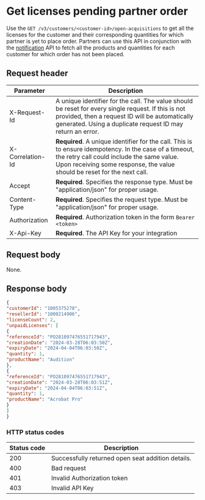 # Get licenses pending partner order

Use the `GET /v3/customers/<customer-id>/open-acquisitions` to get all the licenses for the customer and their corresponding quantities for which partner is yet to place order. Partners can use this API in conjunction with the [notification](../notification_management/get_details.md) API to fetch all the products and quantities for each customer for which order has not been placed.

## Request header

| Parameter        | Description                                                                                                                                                                                                                      |
|------------------|----------------------------------------------------------------------------------------------------------------------------------------------------------------------------------------------------------------------------------|
| X-Request-Id     | A unique identifier for the call. The value should be reset for every single request. If this is not provided, then a request ID will be automatically generated. Using a duplicate request ID may return an error.              |
| X-Correlation-Id | **Required**. A unique identifier for the call. This is to ensure idempotency. In the case of a timeout, the retry call could include the same value. Upon receiving some response, the value should be reset for the next call. |
| Accept           | **Required**. Specifies the response type. Must be "application/json" for proper usage.                                                                                                                                          |
| Content-Type     | **Required**. Specifies the request type. Must be "application/json" for proper usage.                                                                                                                                           |
| Authorization    | **Required**. Authorization token in the form `Bearer <token>`                                                                                                                                                                   |
| X-Api-Key        | **Required**. The API Key for your integration                                                                                                                                                                                   |

## Request body

None.

## Response body

```json
{
"customerId": "1005375278",
"resellerId": "1000214906",
"licenseCount": 2,
"unpaidLicenses": [
{
"referenceId": "PO281097476551717943",
"creationDate": "2024-03-28T06:03:50Z",
"expiryDate": "2024-04-04T06:03:50Z",
"quantity": 1,
"productName": "Audition"
},
{
"referenceId": "PO281097476551717943",
"creationDate": "2024-03-28T06:03:51Z",
"expiryDate": "2024-04-04T06:03:51Z",
"quantity": 1,
"productName": "Acrobat Pro"
}
]
}
```

### HTTP status codes

| Status code | Description                                       |
|-------------|---------------------------------------------------|
| 200         | Successfully returned open seat addition details. |
| 400         | Bad request                                       |
| 401         | Invalid Authorization token                       |
| 403         | Invalid API Key                                   |
